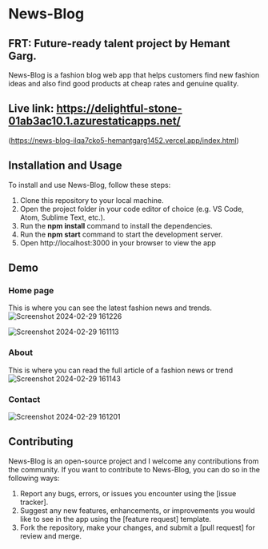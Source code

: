 # News-Blog

## FRT: Future-ready talent project by Hemant Garg.
News-Blog is a fashion blog web app that helps customers find new fashion ideas and also find good products at cheap rates and genuine quality.

## Live link: https://delightful-stone-01ab3ac10.1.azurestaticapps.net/
(https://news-blog-ilqa7cko5-hemantgarg1452.vercel.app/index.html)

## Installation and Usage
To install and use News-Blog, follow these steps:

1. Clone this repository to your local machine.
2. Open the project folder in your code editor of choice (e.g. VS Code, Atom, Sublime Text, etc.).
3. Run the **npm install** command to install the dependencies.
4. Run the **npm start** command to start the development server.
5. Open http://localhost:3000 in your browser to view the app
   
## Demo
### Home page
This is where you can see the latest fashion news and trends.
![Screenshot 2024-02-29 161226](https://github.com/hemantgarg1452/news-blog/assets/108003083/b0a3fb0a-8ee8-403d-a36c-9ba1af5734c0)

![Screenshot 2024-02-29 161113](https://github.com/hemantgarg1452/news-blog/assets/108003083/4b2fb0e6-96fd-4469-92f4-09daa97ede26)


### About
This is where you can read the full article of a fashion news or trend
![Screenshot 2024-02-29 161143](https://github.com/hemantgarg1452/news-blog/assets/108003083/73a91e72-2a33-4d48-bcf2-5613cca35890)


### Contact
![Screenshot 2024-02-29 161201](https://github.com/hemantgarg1452/news-blog/assets/108003083/0ca61118-e227-4ec2-9c01-c9aa7320e62e)

## Contributing
News-Blog is an open-source project and I welcome any contributions from the community. If you want to contribute to News-Blog, you can do so in the following ways:

1. Report any bugs, errors, or issues you encounter using the [issue tracker].
2. Suggest any new features, enhancements, or improvements you would like to see in the app using the [feature request] template.
3. Fork the repository, make your changes, and submit a [pull request] for review and merge.
